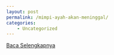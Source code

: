 ```yaml
---
layout: post
permalink: /mimpi-ayah-akan-meninggal/
categories:
    - Uncategorized
---
```


[Baca Selengkapnya](/05)